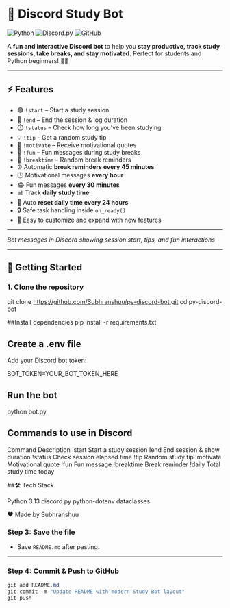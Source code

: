# 📖 Discord Study Bot

![Python](https://img.shields.io/badge/python-3.13-blue)
![Discord.py](https://img.shields.io/badge/discord.py-2.3.0-purple)
![GitHub](https://img.shields.io/badge/github-Subhranshuu-brightgreen)

A **fun and interactive Discord bot** to help you **stay productive, track study sessions, take breaks, and stay motivated**. Perfect for students and Python beginners! 🧠✨

---

## ⚡ Features

- 🟢 `!start` – Start a study session  
- 🔴 `!end` – End the session & log duration  
- ⏱️ `!status` – Check how long you’ve been studying  
- 💡 `!tip` – Get a random study tip  
- 🌟 `!motivate` – Receive motivational quotes  
- 🎉 `!fun` – Fun messages during study breaks  
- 🛑 `!breaktime` – Random break reminders  
- ⏰ Automatic **break reminders every 45 minutes**  
- 🕒 Motivational messages **every hour**  
- 😂 Fun messages **every 30 minutes**  
- 📊 Track **daily study time**  
- 📆 Auto **reset daily time every 24 hours**  
- 🔒 Safe task handling inside `on_ready()`  
- 📝 Easy to customize and expand with new features  

---


*Bot messages in Discord showing session start, tips, and fun interactions*

---

## 🚀 Getting Started

### 1. Clone the repository


git clone https://github.com/Subhranshuu/py-discord-bot.git
cd py-discord-bot

##Install dependencies
pip install -r requirements.txt

## Create a .env file
Add your Discord bot token:

BOT_TOKEN=YOUR_BOT_TOKEN_HERE
## Run the bot
python bot.py


## Commands to use in Discord
Command	Description
!start	Start a study session
!end	End session & show duration
!status	Check session elapsed time
!tip	Random study tip
!motivate	Motivational quote
!fun	Fun message
!breaktime	Break reminder
!daily	Total study time today

##🛠 Tech Stack

Python 3.13
discord.py
python-dotenv
dataclasses

❤️ Made by Subhranshuu


### **Step 3: Save the file**

- Save `README.md` after pasting.  

---

### **Step 4: Commit & Push to GitHub**

```powershell
git add README.md
git commit -m "Update README with modern Study Bot layout"
git push

